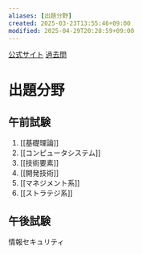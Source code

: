 ```yaml
---
aliases: [出題分野]
created: 2025-03-23T13:55:46+09:00
modified: 2025-04-29T20:28:59+09:00
---
```


[公式サイト](https://www.ipa.go.jp/shiken/kubun/ap.html)
[過去問](https://www.ap-siken.com/)

# 出題分野
 
## 午前試験

1. [[基礎理論]]
2. [[コンピュータシステム]]
3. [[技術要素]]
4. [[開発技術]]
5. [[マネジメント系]]
6. [[ストラテジ系]]
## 午後試験


情報セキュリティ
